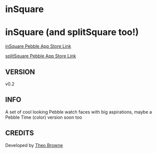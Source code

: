 # inSquare

inSquare (and splitSquare too!)
==============
[inSquare Pebble App Store Link](https://apps.getpebble.com/applications/54d9664963eb418376000045)

[splitSquare Pebble App Store Link](https://apps.getpebble.com/applications/54daffc8097dff75f7000060)

VERSION
------------
v0.2

INFO
------------
A set of cool looking Pebble watch faces with big aspirations, maybe a Pebble Time (color) version soon too

CREDITS
------------
Developed by [Theo Browne](http://TheoBrowne.com)